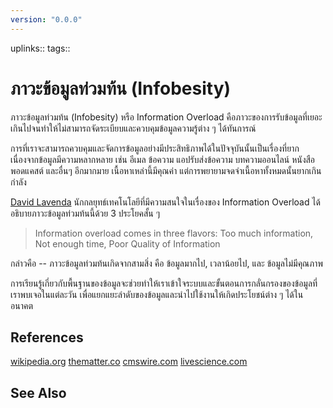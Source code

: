 ```yaml
---
version: "0.0.0"
---
```


uplinks::
tags::
# ภาวะข้อมูลท่วมท้น (Infobesity)
ภาวะข้อมูลท่วมท้น (Infobesity) หรือ Information Overload คือภาวะของการรับข้อมูลที่เยอะเกินไปจนทำให้ไม่สามารถจัดระเบียบและควบคุมข้อมูลความรู้ต่าง ๆ ได้ทันการณ์

การที่เราจะสามารถควบคุมและจัดการข้อมูลอย่างมีประสิทธิภาพได้ในปัจจุบันนั้นเป็นเรื่องที่ยากเนื่องจากข้อมูลมีความหลากหลาย เช่น อีเมล ข้อความ แอปรับส่งข้อความ บทความออนไลน์ หนังสือ พอดแคสต์ และอื่นๆ อีกมากมาย เนื้อหาเหล่านี้มีคุณค่า แต่การพยายามจดจำเนื้อหาทั้งหมดนั้นยากเกินกำลัง

[David Lavenda](https://www.linkedin.com/in/dlavenda/)  นักกลยุทธ์เทคโนโลยีที่มีความสนใจในเรื่องของ Information Overload ได้อธิบายภาวะข้อมูลท่วมท้นนี้ด้วย 3 ประโยคสั้น ๆ

>Information overload comes in three flavors:
>Too much information, Not enough time, Poor Quality of Information

กล่าวคือ -- ภาวะข้อมูลท่วมท้นเกิดจากสามสิ่ง คือ ข้อมูลมากไป, เวลาน้อยไป, และ ข้อมูลไม่มีคุณภาพ

การเรียนรู้เกี่ยวกับพื้นฐานของข้อมูลจะช่วยทำให้เราเข้าใจระบบและขั้นตอนการกลั่นกรองของข้อมูลที่เราพบเจอในแต่ละวัน เพื่อแยกแยะลำดับของข้อมูลและนำไปใช้งานให้เกิดประโยชน์ต่าง ๆ ได้ในอนาคต

## References
[wikipedia.org](https://th.wikipedia.org/wiki/%E0%B8%A0%E0%B8%B2%E0%B8%A7%E0%B8%B0%E0%B8%82%E0%B9%89%E0%B8%AD%E0%B8%A1%E0%B8%B9%E0%B8%A5%E0%B8%97%E0%B9%88%E0%B8%A7%E0%B8%A1%E0%B8%97%E0%B9%89%E0%B8%99)
[thematter.co](https://thematter.co/uncategorized/infobesity/29333)
[cmswire.com](https://www.cmswire.com/digital-workplace/information-overload-comes-in-3-flavors-heres-how-to-combat-it/)
[livescience.com](https://www.livescience.com/2493-mind-limit-4.html#:~:text=Your%20brain%20may%20only%20be,conscious%20mind%20at%20one%20time.)

## See Also

